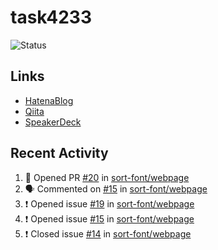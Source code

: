 # task4233
![Status](https://github-readme-stats.vercel.app/api?username=task4233&count_private=true&show_icons=true&theme=chartreuse-dark)

## Links
 - [HatenaBlog](https://task4233.hatenablog.com/)
 - [Qiita](https://qiita.com/task4233)
 - [SpeakerDeck](https://speakerdeck.com/task4233)

## Recent Activity
<!--START_SECTION:activity-->
1. 💪 Opened PR [#20](https://github.com/sort-font/webpage/pull/20) in [sort-font/webpage](https://github.com/sort-font/webpage)
2. 🗣 Commented on [#15](https://github.com/sort-font/webpage/issues/15) in [sort-font/webpage](https://github.com/sort-font/webpage)
3. ❗️ Opened issue [#19](https://github.com/sort-font/webpage/issues/19) in [sort-font/webpage](https://github.com/sort-font/webpage)
4. ❗️ Opened issue [#15](https://github.com/sort-font/webpage/issues/15) in [sort-font/webpage](https://github.com/sort-font/webpage)
5. ❗️ Closed issue [#14](https://github.com/sort-font/webpage/issues/14) in [sort-font/webpage](https://github.com/sort-font/webpage)
<!--END_SECTION:activity-->
